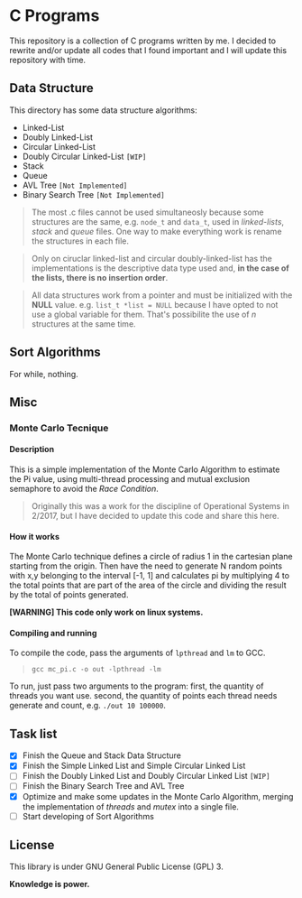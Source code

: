 # C Programs

This repository is a collection of C programs written by me. I decided to rewrite and/or update all codes that I found important and I will update this repository with time.

## Data Structure

This directory has some data structure algorithms:

- Linked-List
- Doubly Linked-List
- Circular Linked-List
- Doubly Circular Linked-List `[WIP]`
- Stack
- Queue
- AVL Tree `[Not Implemented]`
- Binary Search Tree `[Not Implemented]`


>The most .c files cannot be used simultaneosly because some structures are the same, e.g. `node_t` and `data_t`, used in _linked-lists_, _stack_ and _queue_ files. One way to make everything work is rename the structures in each file.

>Only on ciruclar linked-list and circular doubly-linked-list has the implementations is the descriptive data type used and, **in the case of the lists, there is no insertion order**.

>All data structures work from a pointer and must be initialized with the **NULL** value. e.g. `list_t *list = NULL` because I have opted to not use a global variable for them. That's possibilite the use of _n_ structures at the same time.

## Sort Algorithms

For while, nothing.

## Misc

### Monte Carlo Tecnique

#### Description
This is a simple implementation of the Monte Carlo Algorithm to estimate the Pi value, using multi-thread processing and mutual exclusion semaphore to avoid the _Race Condition_.

>Originally this was a work for the discipline of Operational Systems in 2/2017, but I have decided to update this code and share this here.

#### How it works
The Monte Carlo technique defines a circle of radius 1 in the cartesian plane starting from the origin.
Then have the need to generate N random points with x,y belonging to the interval [-1, 1] and calculates pi by multiplying 4 to the total points that are part of the area of the circle and dividing the result by the total of points generated.

**[WARNING] This code only work on linux systems.**

#### Compiling and running
To compile the code, pass the arguments of `lpthread` and `lm` to GCC.

>`gcc mc_pi.c -o out -lpthread -lm`

To run, just pass two arguments to the program: first, the quantity of threads you want use. second, the quantity of points each thread needs generate and count, e.g. `./out 10 100000`.

## Task list

- [x] Finish the Queue and Stack Data Structure
- [x] Finish the Simple Linked List and Simple Circular Linked List
- [ ] Finish the Doubly Linked List and Doubly Circular Linked List `[WIP]`
- [ ] Finish the Binary Search Tree and AVL Tree
- [x] Optimize and make some updates in the Monte Carlo Algorithm, merging the implementation of _threads_ and _mutex_ into a single file.
- [ ] Start developing of Sort Algorithms

## License
This library is under GNU General Public License (GPL) 3.

**Knowledge is power.**
